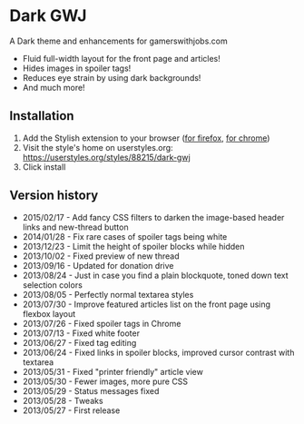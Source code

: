 Dark GWJ
========
A Dark theme and enhancements for gamerswithjobs.com

* Fluid full-width layout for the front page and articles!
* Hides images in spoiler tags!
* Reduces eye strain by using dark backgrounds!
* And much more!

Installation
------------
1. Add the Stylish extension to your browser ([for firefox](https://addons.mozilla.org/en-US/firefox/addon/stylish/?src=external-userstyleshome), [for chrome](https://chrome.google.com/webstore/detail/fjnbnpbmkenffdnngjfgmeleoegfcffe))
2. Visit the style's home on userstyles.org: https://userstyles.org/styles/88215/dark-gwj
3. Click install

Version history
---------------

- 2015/02/17 - Add fancy CSS filters to darken the image-based header links and new-thread button
- 2014/01/28 - Fix rare cases of spoiler tags being white
- 2013/12/23 - Limit the height of spoiler blocks while hidden
- 2013/10/02 - Fixed preview of new thread
- 2013/09/16 - Updated for donation drive
- 2013/08/24 - Just in case you find a plain blockquote, toned down text selection colors
- 2013/08/05 - Perfectly normal textarea styles
- 2013/07/30 - Improve featured articles list on the front page using flexbox layout
- 2013/07/26 - Fixed spoiler tags in Chrome
- 2013/07/13 - Fixed white footer
- 2013/06/27 - Fixed tag editing
- 2013/06/24 - Fixed links in spoiler blocks, improved cursor contrast with textarea
- 2013/05/31 - Fixed "printer friendly" article view
- 2013/05/30 - Fewer images, more pure CSS
- 2013/05/29 - Status messages fixed
- 2013/05/28 - Tweaks
- 2013/05/27 - First release
